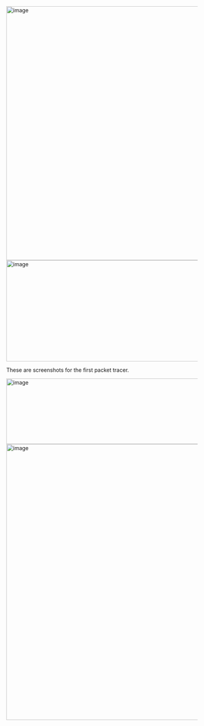 <img width="932" height="670" alt="image" src="https://github.com/user-attachments/assets/4fc4e575-0959-40f5-b711-ab9ceaf993ca" />
<img width="916" height="267" alt="image" src="https://github.com/user-attachments/assets/da5f4e65-dad0-4c1c-8075-7bed58540762" />

These are screenshots for the first packet tracer.

<img width="586" height="173" alt="image" src="https://github.com/user-attachments/assets/8f076e9b-e338-4338-a59e-ae22b579aaba" />
<img width="846" height="728" alt="image" src="https://github.com/user-attachments/assets/5c200a23-892d-427f-86e5-3c0472fbd921" />
